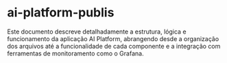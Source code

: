 # ai-platform-publis
Este documento descreve detalhadamente a estrutura, lógica e funcionamento da aplicação AI Platform, abrangendo desde a organização dos arquivos até a funcionalidade de cada componente e a integração com ferramentas de monitoramento como o Grafana.
